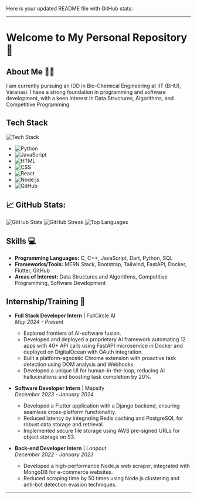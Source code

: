 Here is your updated README file with GitHub stats:

---

# Welcome to My Personal Repository 🎉

## About Me 👨‍🎓
I am currently pursuing an IDD in Bio-Chemical Engineering at IIT (BHU), Varanasi. I have a strong foundation in programming and software development, with a keen interest in Data Structures, Algorithms, and Competitive Programming.

## Tech Stack

![Tech Stack](https://img.shields.io/badge/Tech-Stack-blue?style=for-the-badge&logo=appveyor)

- ![Python](https://img.shields.io/badge/Python-3776AB?style=for-the-badge&logo=python&logoColor=white)
- ![JavaScript](https://img.shields.io/badge/JavaScript-F7DF1E?style=for-the-badge&logo=javascript&logoColor=black)
- ![HTML](https://img.shields.io/badge/HTML-E34F26?style=for-the-badge&logo=html5&logoColor=white)
- ![CSS](https://img.shields.io/badge/CSS-1572B6?style=for-the-badge&logo=css3&logoColor=white)
- ![React](https://img.shields.io/badge/React-61DAFB?style=for-the-badge&logo=react&logoColor=black)
- ![Node.js](https://img.shields.io/badge/Node.js-339933?style=for-the-badge&logo=nodedotjs&logoColor=white)
- ![GitHub](https://img.shields.io/badge/GitHub-100000?style=for-the-badge&logo=github&logoColor=white)


## 📈 GitHub Stats:
![GitHub Stats](https://github-readme-stats.vercel.app/api?username=ksahil693&theme=dark&hide_border=false&include_all_commits=true&count_private=true)
![GitHub Streak](https://github-readme-streak-stats.herokuapp.com/?user=ksahil693&theme=dark&hide_border=false)
![Top Languages](https://github-readme-stats.vercel.app/api/top-langs/?username=ksahil693&theme=dark&hide_border=false&include_all_commits=true&count_private=true&layout=compact)


## Skills 💻
- **Programming Languages:** C, C++, JavaScript, Dart, Python, SQL
- **Frameworks/Tools:** MERN Stack, Bootstrap, Tailwind, FastAPI, Docker, Flutter, GitHub
- **Areas of Interest:** Data Structures and Algorithms, Competitive Programming, Software Development

## Internship/Training 💼
- **Full Stack Developer Intern** | FullCircle AI  
  *May 2024 - Present*  
  - Explored frontiers of AI-software fusion.
  - Developed and deployed a proprietary AI framework automating 12 apps with 40+ API calls using FastAPI microservice in Docker and deployed on DigitalOcean with OAuth integration.
  - Built a platform-agnostic Chrome extension with proactive task detection using DOM analysis and Webhooks.
  - Developed a unique UI for human-in-the-loop, reducing AI hallucinations and boosting task completion by 20%.

- **Software Developer Intern** | Mapsify  
  *December 2023 - January 2024*  
  - Developed a Flutter application with a Django backend, ensuring seamless cross-platform functionality.
  - Reduced latency by integrating Redis caching and PostgreSQL for robust data storage and retrieval.
  - Implemented secure file storage using AWS pre-signed URLs for object storage on S3.

- **Back-end Developer Intern** | Loopout  
  *December 2022 - January 2023*  
  - Developed a high-performance Node.js web scraper, integrated with MongoDB for e-commerce websites.
  - Reduced scraping time by 50 times using Node.js clustering and anti-bot detection evasion techniques.


---
